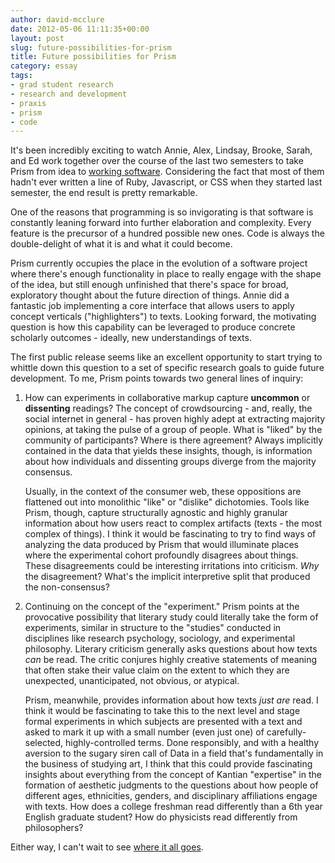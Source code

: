 ```yaml
---
author: david-mcclure
date: 2012-05-06 11:11:35+00:00
layout: post
slug: future-possibilities-for-prism
title: Future possibilities for Prism
category: essay
tags:
- grad student research
- research and development
- praxis
- prism
- code
---
```


It's been incredibly exciting to watch Annie, Alex, Lindsay, Brooke, Sarah, and Ed work together over the course of the last two semesters to take Prism from idea to [working software](http://prism.scholarslab.org). Considering the fact that most of them hadn't ever written a line of Ruby, Javascript, or CSS when they started last semester, the end result is pretty remarkable.

One of the reasons that programming is so invigorating is that software is constantly leaning forward into further elaboration and complexity. Every feature is the precursor of a hundred possible new ones. Code is always the double-delight of what it is and what it could become.

Prism currently occupies the place in the evolution of a software project where there's enough functionality in place to really engage with the shape of the idea, but still enough unfinished that there's space for broad, exploratory thought about the future direction of things. Annie did a fantastic job implementing a core interface that allows users to apply concept verticals ("highlighters") to texts. Looking forward, the motivating question is how this capability can be leveraged to produce concrete scholarly outcomes - ideally, new understandings of texts.

The first public release seems like an excellent opportunity to start trying to whittle down this question to a set of specific research goals to guide future development. To me, Prism points towards two general lines of inquiry:



	
1. How can experiments in collaborative markup capture **uncommon** or **dissenting** readings? The concept of crowdsourcing - and, really, the social internet in general - has proven highly adept at extracting majority opinions, at taking the pulse of a group of people. What is "liked" by the community of participants? Where is there agreement? Always implicitly contained in the data that yields these insights, though, is information about how individuals and dissenting groups diverge from the majority consensus.


    Usually, in the context of the consumer web, these oppositions are flattened out into monolithic "like" or "dislike" dichotomies. Tools like Prism, though, capture structurally agnostic and highly granular information about how users react to complex artifacts (texts - the most complex of things). I think it would be fascinating to try to find ways of analyzing the data produced by Prism that would illuminate places where the experimental cohort profoundly disagrees about things. These disagreements could be interesting irritations into criticism. _Why_ the disagreement? What's the implicit interpretive split that produced the non-consensus?

	
2. Continuing on the concept of the "experiment." Prism points at the provocative possibility that literary study could literally take the form of experiments, similar in structure to the "studies" conducted in disciplines like research psychology, sociology, and experimental philosophy. Literary criticism generally asks questions about how texts _can_ be read. The critic conjures highly creative statements of meaning that often stake their value claim on the extent to which they are unexpected, unanticipated, not obvious, or atypical.


    Prism, meanwhile, provides information about how texts _just are_ read. I think it would be fascinating to take this to the next level and stage formal experiments in which subjects are presented with a text and asked to mark it up with a small number (even just one) of carefully-selected, highly-controlled terms. Done responsibly, and with a healthy aversion to the sugary siren call of Data in a field that's fundamentally in the business of studying art, I think that this could provide fascinating insights about everything from the concept of Kantian "expertise" in the formation of aesthetic judgments to the questions about how people of different ages, ethnicities, genders, and disciplinary affiliations engage with texts. How does a college freshman read differently than a 6th year English graduate student? How do physicists read differently from philosophers?


Either way, I can't wait to see [where it all goes](https://praxis.scholarslab.org).
